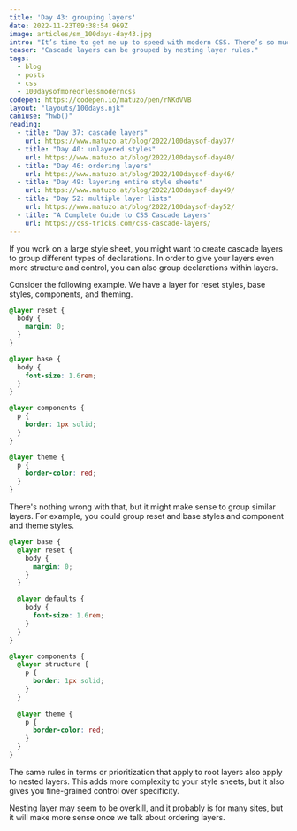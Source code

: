 ```yaml
---
title: 'Day 43: grouping layers'
date: 2022-11-23T09:38:54.969Z
image: articles/sm_100days-day43.jpg
intro: "It’s time to get me up to speed with modern CSS. There’s so much new in CSS that I know too little about. To change that I’ve started [#100DaysOfMoreOrLessModernCSS](/blog/2022/100-days-of-more-or-less-modern-css/). Why more or less modern CSS? Because some topics will be about cutting-edge features, while other stuff has been around for quite a while already, but I just have little to no experience with it."
teaser: "Cascade layers can be grouped by nesting layer rules."
tags:
  - blog
  - posts
  - css
  - 100daysofmoreorlessmoderncss
codepen: https://codepen.io/matuzo/pen/rNKdVVB
layout: "layouts/100days.njk"
caniuse: "hwb()"
reading:
  - title: "Day 37: cascade layers"
    url: https://www.matuzo.at/blog/2022/100daysof-day37/
  - title: "Day 40: unlayered styles"
    url: https://www.matuzo.at/blog/2022/100daysof-day40/
  - title: "Day 46: ordering layers"
    url: https://www.matuzo.at/blog/2022/100daysof-day46/
  - title: "Day 49: layering entire style sheets"
    url: https://www.matuzo.at/blog/2022/100daysof-day49/
  - title: "Day 52: multiple layer lists"
    url: https://www.matuzo.at/blog/2022/100daysof-day52/
  - title: "A Complete Guide to CSS Cascade Layers"
    url: https://css-tricks.com/css-cascade-layers/
---
```

If you work on a large style sheet, you might want to create cascade layers to group different types of declarations. In order to give your layers even more structure and control, you can also group declarations within layers.

Consider the following example. We have a layer for reset styles, base styles, components, and theming.

```css
@layer reset {
  body {
    margin: 0;
  }
}

@layer base {
  body {
    font-size: 1.6rem;
  }
}

@layer components {
  p {
    border: 1px solid;
  }
}

@layer theme {
  p {
    border-color: red;
  }
}
```

There's nothing wrong with that, but it might make sense to group similar layers. For example, you could group reset and base styles and component and theme styles.

```css
@layer base {
  @layer reset {
    body {
      margin: 0;
    }
  }

  @layer defaults {
    body {
      font-size: 1.6rem;
    }
  }
}

@layer components {
  @layer structure {
    p {
      border: 1px solid;
    }
  }
  
  @layer theme {
    p {
      border-color: red;
    }
  }
}
```

The same rules in terms or prioritization that apply to root layers also apply to nested layers. This adds more complexity to your style sheets, but it also gives you fine-grained control over specificity.

Nesting layer may seem to be overkill, and it probably is for many sites, but it will make more sense once we talk about ordering layers.